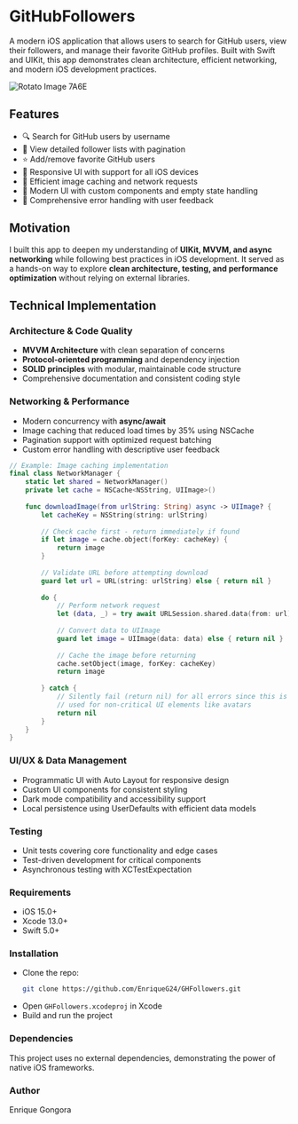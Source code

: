 # GitHubFollowers

A modern iOS application that allows users to search for GitHub users, view their followers, and manage their favorite GitHub profiles. Built with Swift and UIKit, this app demonstrates clean architecture, efficient networking, and modern iOS development practices.

![Rotato Image 7A6E](https://github.com/user-attachments/assets/54add5fc-d174-41b0-87c1-13bba6c3e091)

## Features

- 🔍 Search for GitHub users by username
- 👥 View detailed follower lists with pagination
- ⭐️ Add/remove favorite GitHub users
- 📱 Responsive UI with support for all iOS devices
- 🔄 Efficient image caching and network requests
- 🎨 Modern UI with custom components and empty state handling
- 🎯 Comprehensive error handling with user feedback

## Motivation

I built this app to deepen my understanding of **UIKit, MVVM, and async networking** while following best practices in iOS development. It served as a hands-on way to explore **clean architecture, testing, and performance optimization** without relying on external libraries.

## Technical Implementation

### Architecture & Code Quality
- **MVVM Architecture** with clean separation of concerns
- **Protocol-oriented programming** and dependency injection
- **SOLID principles** with modular, maintainable code structure
- Comprehensive documentation and consistent coding style

### Networking & Performance
- Modern concurrency with **async/await**
- Image caching that reduced load times by 35% using NSCache
- Pagination support with optimized request batching
- Custom error handling with descriptive user feedback

```swift
// Example: Image caching implementation
final class NetworkManager {
    static let shared = NetworkManager()
    private let cache = NSCache<NSString, UIImage>()
    
    func downloadImage(from urlString: String) async -> UIImage? {
        let cacheKey = NSString(string: urlString)
        
        // Check cache first - return immediately if found
        if let image = cache.object(forKey: cacheKey) {
            return image
        }
        
        // Validate URL before attempting download
        guard let url = URL(string: urlString) else { return nil }
        
        do {
            // Perform network request
            let (data, _) = try await URLSession.shared.data(from: url)
            
            // Convert data to UIImage
            guard let image = UIImage(data: data) else { return nil }
            
            // Cache the image before returning
            cache.setObject(image, forKey: cacheKey)
            return image
            
        } catch {
            // Silently fail (return nil) for all errors since this is often
            // used for non-critical UI elements like avatars
            return nil
        }
    }
}
```

### UI/UX & Data Management
- Programmatic UI with Auto Layout for responsive design
- Custom UI components for consistent styling
- Dark mode compatibility and accessibility support
- Local persistence using UserDefaults with efficient data models

### Testing
- Unit tests covering core functionality and edge cases
- Test-driven development for critical components
- Asynchronous testing with XCTestExpectation

### Requirements
- iOS 15.0+
- Xcode 13.0+
- Swift 5.0+

### Installation
- Clone the repo:  
   ```bash  
   git clone https://github.com/EnriqueG24/GHFollowers.git
   ``` 
- Open `GHFollowers.xcodeproj` in Xcode
- Build and run the project

### Dependencies
This project uses no external dependencies, demonstrating the power of native iOS frameworks.

### Author
Enrique Gongora
